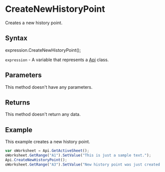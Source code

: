 # CreateNewHistoryPoint

Creates a new history point.

## Syntax

expression.CreateNewHistoryPoint();

`expression` - A variable that represents a [Api](../Api.md) class.

## Parameters

This method doesn't have any parameters.

## Returns

This method doesn't return any data.

## Example

This example creates a new history point.

```javascript
var oWorksheet = Api.GetActiveSheet();
oWorksheet.GetRange("A1").SetValue("This is just a sample text.");
Api.CreateNewHistoryPoint();
oWorksheet.GetRange("A3").SetValue("New history point was just created.");
```
